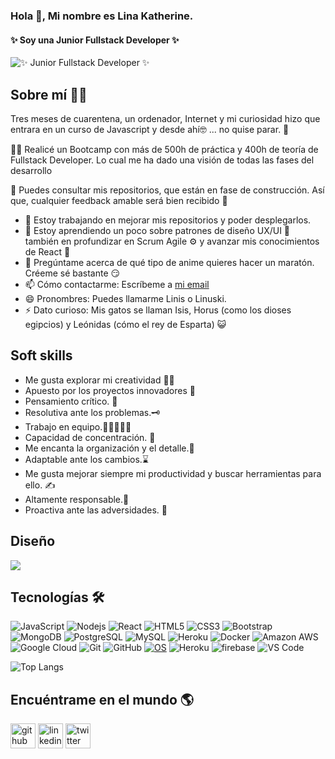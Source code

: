 ### Hola 👋, Mi nombre es Lina Katherine.
#### ✨ Soy una Junior Fullstack Developer ✨
![✨ Junior Fullstack Developer ✨](https://blush.design/api/download?shareUri=Kxta4yzv4&w=400&h=400&fm=png)

## Sobre mí 🐱‍🏍

Tres meses de cuarentena, un ordenador, Internet y mi curiosidad hizo que entrara en un curso de Javascript y desde ahí🤓 ... no quise parar. 🤩

🐱‍💻 Realicé un Bootcamp con más de 500h de práctica y 400h de teoría de Fullstack Developer. Lo cual me ha dado una visión de todas las fases del desarrollo

👀 Puedes consultar mis repositorios, que están en fase de construcción. Así que, cualquier feedback amable será bien recibido 🤗


- 🔭 Estoy trabajando en mejorar mis repositorios y poder desplegarlos.  
- 🌱 Estoy aprendiendo un poco sobre patrones de diseño UX/UI 🎨 también en profundizar en Scrum Agile ⚙ y avanzar mis conocimientos de React 🌌
- 💬 Pregúntame acerca de qué tipo de anime quieres hacer un maratón. Créeme sé bastante 😏 
- 📫 Cómo contactarme: Escríbeme a [mi email](linak.larrea@gmail.com)  
- 😄 Pronombres: Puedes llamarme Linis o Linuski. 
- ⚡ Dato curioso: Mis gatos se llaman Isis, Horus (como los dioses egipcios) y Leónidas (cómo el rey de Esparta) 😺 

## Soft skills
- Me gusta explorar mi creatividad 🤹‍♀️
- Apuesto por los proyectos innovadores 🔬
- Pensamiento crítico. 🔎
- Resolutiva ante los problemas.🗝
- Trabajo en equipo.👩🏿‍🤝‍🧑🏿
- Capacidad de concentración. 🏹
- Me encanta la organización y el detalle.📅
- Adaptable ante los cambios.⌛
- Me gusta mejorar siempre mi productividad y buscar herramientas para ello. ✍
- Altamente responsable.🧐
- Proactiva ante las adversidades. 💪

## Diseño
<img src="https://img.shields.io/badge/figma%20-%23F24E1E.svg?&style=for-the-badge&logo=figma&logoColor=white"/>

## Tecnologías 🛠
![JavaScript](https://img.shields.io/badge/-JavaScript-black?style=flat-square&logo=javascript)
![Nodejs](https://img.shields.io/badge/-Nodejs-black?style=flat-square&logo=Node.js)
![React](https://img.shields.io/badge/-React-black?style=flat-square&logo=react)
![HTML5](https://img.shields.io/badge/-HTML5-E34F26?style=flat-square&logo=html5&logoColor=white)
![CSS3](https://img.shields.io/badge/-CSS3-1572B6?style=flat-square&logo=css3)
![Bootstrap](https://img.shields.io/badge/-Bootstrap-563D7C?style=flat-square&logo=bootstrap)
![MongoDB](https://img.shields.io/badge/-MongoDB-black?style=flat-square&logo=mongodb)
![PostgreSQL](https://img.shields.io/badge/-PostgreSQL-336791?style=flat-square&logo=postgresql)
![MySQL](https://img.shields.io/badge/-MySQL-black?style=flat-square&logo=mysql)
![Heroku](https://img.shields.io/badge/-Heroku-430098?style=flat-square&logo=heroku)
![Docker](https://img.shields.io/badge/-Docker-black?style=flat-square&logo=docker)
![Amazon AWS](https://img.shields.io/badge/Amazon%20AWS-232F3E?style=flat-square&logo=amazon-aws)
![Google Cloud](https://img.shields.io/badge/Google%20Cloud-black?style=flat-square&logo=google-cloud)
![Git](https://img.shields.io/badge/-Git-black?style=flat-square&logo=git)
![GitHub](https://img.shields.io/badge/-GitHub-181717?style=flat-square&logo=github)
[![OS](https://img.shields.io/badge/OS-Linux-informational?style=flat-square&logo=linux&logoColor=white)](https://en.wikipedia.org/wiki/Linux)
![Heroku](https://img.shields.io/badge/_-Heroku-292e33?style=flat-square&logo=heroku&logoColor=fff)
![firebase](https://img.shields.io/badge/_-firebase-292e33?style=flat-square&logo=firebase&logoColor=fff)
![VS Code](https://img.shields.io/badge/-VSCode-%23007ACC?style=flat-square&logo=visual-studio-code) 


![Top Langs](https://github-readme-stats.vercel.app/api/top-langs/?username=Likaro-nav&hide=TeX&layout=compact)

## Encuéntrame en el mundo 🌎
[<img src='https://cdn.jsdelivr.net/npm/simple-icons@3.0.1/icons/github.svg' alt='github' height='40'>](https://github.com/https://github.com/Likaro-nav)  [<img src='https://cdn.jsdelivr.net/npm/simple-icons@3.0.1/icons/linkedin.svg' alt='linkedin' height='40'>](https://www.linkedin.com/in/https://www.linkedin.com/in/linaklarrearod//)  [<img src='https://cdn.jsdelivr.net/npm/simple-icons@3.0.1/icons/twitter.svg' alt='twitter' height='40'>](https://twitter.com/https://twitter.com/LiKatRod)  

<!--
**Likaro-nav/Likaro-nav** is a ✨ _special_ ✨ repository because its `README.md` (this file) appears on your GitHub profile.

Here are some ideas to get you started:

- 🔭 I’m currently working on ...
- 🌱 I’m currently learning ...
- 👯 I’m looking to collaborate on ...
- 🤔 I’m looking for help with ...
- 💬 Ask me about ...
- 📫 How to reach me: ...
- 😄 Pronouns: ...
- ⚡ Fun fact: ...
-->
